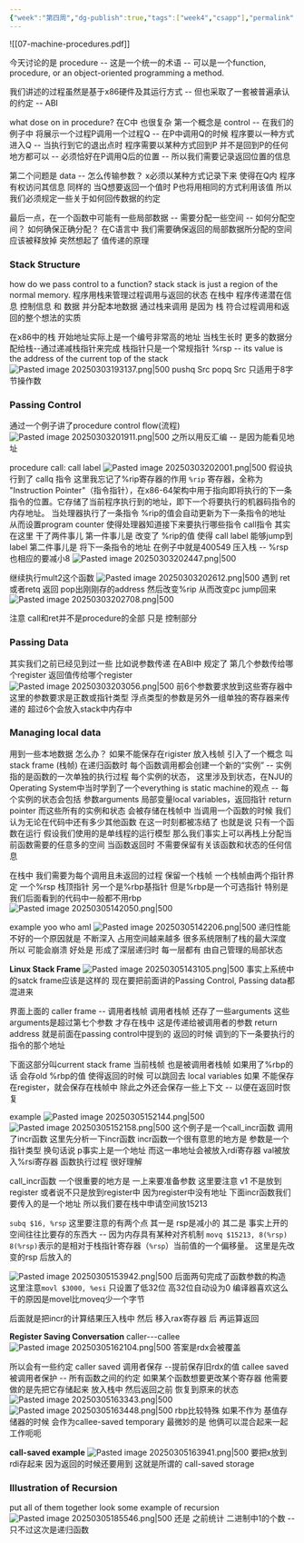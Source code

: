```yaml
---
{"week":"第四周","dg-publish":true,"tags":["week4","csapp"],"permalink":"/CSAPP Computer-System-A-Program-Perspective/Lecture 07 Machine-Level Programming III：Procedures/","dgPassFrontmatter":true,"noteIcon":"","created":"2025-08-15T09:39:18.615+08:00","updated":"2025-04-19T09:53:07.092+08:00"}
---
```



![[07-machine-procedures.pdf]]

今天讨论的是 procedure  --  这是一个统一的术语  --  可以是一个function, procedure,  or an object-oriented programming a method.

我们讲述的过程虽然是基于x86硬件及其运行方式  -- 但也采取了一套被普遍承认的约定 -- ABI

what dose on in procedure?
在C中 也很复杂
第一个概念是  control  --  在我们的例子中  将展示一个过程P调用一个过程Q -- 在P中调用Q的时候 程序要以一种方式进入Q -- 当执行到它的退出点时  程序需要以某种方式回到P
并不是回到P的任何地方都可以 -- 必须恰好在P调用Q后的位置 -- 所以我们需要记录返回位置的信息

第二个问题是 data   --  怎么传输参数？ 
x必须以某种方式记录下来  使得在Q内  程序有权访问其信息
同样的  当Q想要返回一个值时  P也将用相同的方式利用该值  所以我们必须规定一些关于如何回传数据的约定

最后一点，在一个函数中可能有一些局部数据 -- 需要分配一些空间 -- 如何分配空间？ 如何确保正确分配？
在C语言中  我们需要确保返回的局部数据所分配的空间应该被释放掉
突然想起了 值传递的原理

### Stack Structure
how do we pass control to a function?
stack
stack is just a region of the normal memory.
程序用栈来管理过程调用与返回的状态
在栈中  程序传递潜在信息  控制信息  和 数据   并分配本地数据
通过栈来调用 是因为 栈 符合过程调用和返回的整个想法的实质

在x86中的栈
开始地址实际上是一个编号非常高的地址  当栈生长时 更多的数据分配给栈--通过递减栈指针来完成
栈指针只是一个常规指针 %rsp   -- its value is the address of the current top of the stack
![Pasted image 20250303193137.png|500](/img/user/accessory/Pasted%20image%2020250303193137.png)
pushq Src
popq Src
只适用于8字节操作数

### Passing Control
通过一个例子讲了procedure control flow(流程)
![Pasted image 20250303201911.png|500](/img/user/accessory/Pasted%20image%2020250303201911.png)
之所以用反汇编  -- 是因为能看见地址

procedure call: call label
![Pasted image 20250303202001.png|500](/img/user/accessory/Pasted%20image%2020250303202001.png)
假设执行到了 callq 指令
这里我忘记了%rip寄存器的作用
`%rip` 寄存器，全称为 "Instruction Pointer"（指令指针），在x86-64架构中用于指向即将执行的下一条指令的位置。它存储了当前程序执行到的地址，即下一个将要执行的机器码指令的内存地址。
当处理器执行了一条指令   %rip的值会自动更新为下一条指令的地址  从而设置program counter  使得处理器知道接下来要执行哪些指令
call指令 其实在这里 干了两件事儿
第一件事儿是  改变了 %rip的值  使得 call label 能够jump到 label
第二件事儿是  将下一条指令的地址 在例子中就是400549 压入栈  --  %rsp也相应的要减小8
![Pasted image 20250303202447.png|500](/img/user/accessory/Pasted%20image%2020250303202447.png)

继续执行mult2这个函数
![Pasted image 20250303202612.png|500](/img/user/accessory/Pasted%20image%2020250303202612.png)
遇到 ret  或者retq  返回
pop出刚刚存的address
然后改变%rip  从而改变pc   jump回来
![Pasted image 20250303202708.png|500](/img/user/accessory/Pasted%20image%2020250303202708.png)

注意 call和ret并不是procedure的全部  只是 控制部分
### Passing Data
其实我们之前已经见到过一些  比如说参数传递
在ABI中 规定了  第几个参数传给哪个register   返回值传给哪个register
![Pasted image 20250303203056.png|500](/img/user/accessory/Pasted%20image%2020250303203056.png)
前6个参数要求放到这些寄存器中
这里的参数要求是正数或指针类型
浮点类型的参数是另外一组单独的寄存器来传递的
超过6个会放入stack中内存中

### Managing local data
用到一些本地数据 怎么办？
如果不能保存在rigister 放入栈帧
引入了一个概念 叫  stack frame  (栈帧)
在递归函数时 每个函数调用都会创建一个新的“实例” -- 实例 指的是函数的一次单独的执行过程
每个实例的状态， 这里涉及到状态，在NJU的Operating System中当时学到了一个everything is static machine的观点  --  每个实例的状态会包括 参数arguments  局部变量local variables，返回指针 return pointer
而这些所有的实例和状态  会被存储在栈帧中
当调用一个函数的时候  我们认为无论在代码中还有多少其他函数  在这一时刻都被冻结了  也就是说 只有一个函数在运行 假设我们使用的是单线程的运行模型  那么我们事实上可以再栈上分配当前函数需要的任意多的空间 当函数返回时 不需要保留有关该函数和状态的任何信息

在栈中 我们需要为每个调用且未返回的过程 保留一个栈帧
一个栈帧由两个指针界定  一个%rsp 栈顶指针   另一个是%rbp基指针
但是%rbp是一个可选指针  特别是我们后面看到的代码中一般都不用rbp
![Pasted image 20250305142050.png|500](/img/user/accessory/Pasted%20image%2020250305142050.png)

example yoo who amI
![Pasted image 20250305142206.png|500](/img/user/accessory/Pasted%20image%2020250305142206.png)
递归性能不好的一个原因就是 不断深入  占用空间越来越多
很多系统限制了栈的最大深度 所以 可能会崩溃
好处是 形成了深层递归时 每一层都有 由自己管理的局部状态

**Linux Stack Frame**
![Pasted image 20250305143105.png|500](/img/user/accessory/Pasted%20image%2020250305143105.png)
事实上系统中的satck frame应该是这样的
现在要把前面讲的Passing Control, Passing data都混进来

界面上面的 caller frame -- 调用者栈帧
调用者栈帧 还存了一些arguments  这些arguments是超过第七个参数  才存在栈中 这是传递给被调用者的参数
return address 就是前面在passing control中提到的 返回的时候 调到的下一条要执行的指令的那个地址

下面这部分叫current stack frame 当前栈帧 也是被调用者栈帧
如果用了%rbp的话 会存old %rbp的值  使得返回的时候 可以跳回去
local variables 如果 不能保存在register，就会保存在栈帧中
除此之外还会保存一些上下文 --  以便在返回时恢复

example
![Pasted image 20250305152144.png|500](/img/user/accessory/Pasted%20image%2020250305152144.png)
![Pasted image 20250305152158.png|500](/img/user/accessory/Pasted%20image%2020250305152158.png)
这个例子是一个call_incr函数 调用了incr函数
这里先分析一下incr函数   incr函数一个很有意思的地方是 参数是一个指针类型
换句话说 p事实上是一个地址  而这一串地址会被放入rdi寄存器
val被放入%rsi寄存器
函数执行过程 很好理解

call_incr函数  一个很重要的地方是 一上来要准备参数
这里要注意 v1 不是放到register 或者说不只是放到register中  因为register中没有地址  下面incr函数我们要传入的是一个地址
所以我们要在栈中申请空间放15213

`subq $16, %rsp` 这里要注意的有两个点
其一是 rsp是减小的   其二是 事实上开的空间往往比要存的东西大 -- 因为内存具有某种对齐机制
`movq $15213, 8(%rsp)`   `8(%rsp)`表示的是相对于栈指针寄存器（`%rsp`）当前值的一个偏移量。
这里是先改变的rsp 后放入的

![Pasted image 20250305153942.png|500](/img/user/accessory/Pasted%20image%2020250305153942.png)
后面两句完成了函数参数的构造
这里注意`movl $3000, %esi` 只设置了低32位  高32位自动设为0
编译器喜欢这么干的原因是movel比moveq少一个字节

后面就是把incr的计算结果压入栈中  然后 移入rax寄存器 后  再运算返回

**Register Saving Conversation**
caller---callee
![Pasted image 20250305162104.png|500](/img/user/accessory/Pasted%20image%2020250305162104.png)
答案是rdx会被覆盖

所以会有一些约定
caller saved 调用者保存 --提前保存旧rdx的值
callee saved 被调用者保护 -- 所有函数之间的约定  如果某个函数想要更改某个寄存器 他需要做的是先把它存储起来  放入栈中  然后返回之前  恢复到原来的状态
![Pasted image 20250305163343.png|500](/img/user/accessory/Pasted%20image%2020250305163343.png)
![Pasted image 20250305163448.png|500](/img/user/accessory/Pasted%20image%2020250305163448.png)
rbp比较特殊   如果不作为 基值存储器的时候   会作为callee-saved temporary
最微妙的是 他俩可以混合起来一起工作呃呃

**call-saved example**
![Pasted image 20250305163941.png|500](/img/user/accessory/Pasted%20image%2020250305163941.png)
要把x放到rdi存起来  因为返回的时候还要用到   这就是所谓的 call-saved storage

### Illustration of Recursion
put all of them together
look some example of recursion
![Pasted image 20250305185546.png|500](/img/user/accessory/Pasted%20image%2020250305185546.png)
还是 之前统计 二进制中1的个数 --  只不过这次是递归函数
